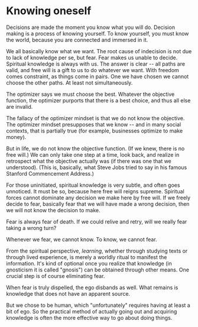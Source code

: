 # Knowing oneself

Decisions are made the moment you know what you will do. Decision making is a process of knowing yourself. To know yourself, you must know the world, because you are connected and immersed in it.

We all basically know what we want. The root cause of indecision is not due to lack of knowledge per se, but fear. Fear makes us unable to decide.  Spiritual knowledge is always with us. The answer is clear -- all paths are valid, and free will is a gift to us to do whatever we want. With freedom comes constraint, as things come in pairs. One we have chosen we cannot choose the other paths. At least not simultaneously.

The optimizer says we must choose the best. Whatever the objective function, the optimizer purports that there is a best choice, and thus all else are invalid.

The fallacy of the optimizer mindset is that we do not know the objective. The optimizer mindset presupposes that we know -- and in many social contexts, that is partially true (for example, businesses optimize to make money).

But in life, we do not know the objective function. (If we knew, there is no free will.)  We can only take one step at a time, look back, and realize in retrospect what the objective actually was (if there was one that we understood). (This is, basically, what Steve Jobs tried to say in his famous Stanford Commencement Address.)

For those uninitiated, spiritual knowledge is very subtle, and often goes unnoticed. It must be so, because here free will reigns supreme. Spiritual forces cannot dominate any decision we make here by free will. If we freely decide to fear, basically fear that we will have made a wrong decision, then we will not know the decision to make.

Fear is always fear of death. If we could relive and retry, will we really fear taking a wrong turn?

Whenever we fear, we cannot know. To know, we cannot fear.

From the spiritual perspective, *learning*, whether through studying texts or through lived experience, is merely a worldly ritual to manifest the information. It's kind of optional once you realize that knowledge (in gnosticism it is called "gnosis") can be obtained through other means. One crucial step is of course eliminating fear.

When fear is truly dispelled, the ego disbands as well. What remains is knowledge that does not have an apparent source.

But we chose to be human, which "unfortunately" requires having at least a bit of ego. So the practical method of actually going out and acquiring knowledge is often the more effective way to go about doing things.
